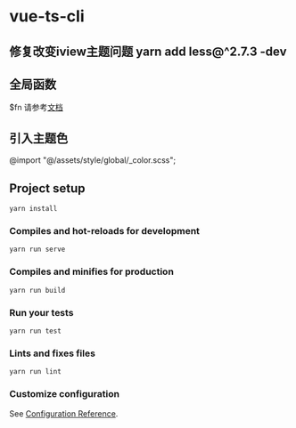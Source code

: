# vue-ts-cli

## 修复改变iview主题问题 yarn add less@^2.7.3 -dev

## 全局函数 
$fn 请参考[文档](https://github.com/Javison666/jj-browser-fn)

## 引入主题色
@import "@/assets/style/global/_color.scss";

## Project setup
```
yarn install
```

### Compiles and hot-reloads for development
```
yarn run serve
```

### Compiles and minifies for production
```
yarn run build
```

### Run your tests
```
yarn run test
```

### Lints and fixes files
```
yarn run lint
```

### Customize configuration
See [Configuration Reference](https://cli.vuejs.org/config/).
